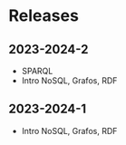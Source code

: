 # Releases

## 2023-2024-2

* SPARQL
* Intro NoSQL, Grafos, RDF

## 2023-2024-1

* Intro NoSQL, Grafos, RDF
